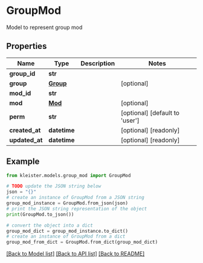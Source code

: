 # GroupMod

Model to represent group mod

## Properties

Name | Type | Description | Notes
------------ | ------------- | ------------- | -------------
**group_id** | **str** |  | 
**group** | [**Group**](Group.md) |  | [optional] 
**mod_id** | **str** |  | 
**mod** | [**Mod**](Mod.md) |  | [optional] 
**perm** | **str** |  | [optional] [default to 'user']
**created_at** | **datetime** |  | [optional] [readonly] 
**updated_at** | **datetime** |  | [optional] [readonly] 

## Example

```python
from kleister.models.group_mod import GroupMod

# TODO update the JSON string below
json = "{}"
# create an instance of GroupMod from a JSON string
group_mod_instance = GroupMod.from_json(json)
# print the JSON string representation of the object
print(GroupMod.to_json())

# convert the object into a dict
group_mod_dict = group_mod_instance.to_dict()
# create an instance of GroupMod from a dict
group_mod_from_dict = GroupMod.from_dict(group_mod_dict)
```
[[Back to Model list]](../README.md#documentation-for-models) [[Back to API list]](../README.md#documentation-for-api-endpoints) [[Back to README]](../README.md)


